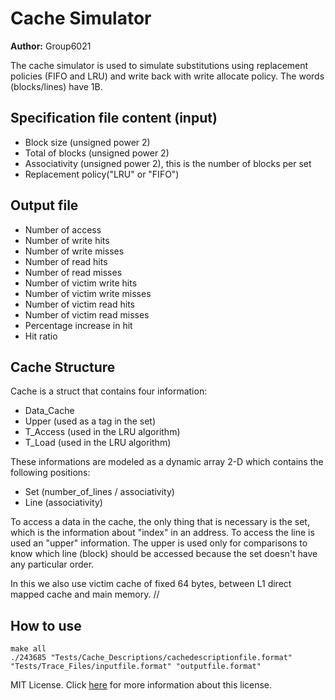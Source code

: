 # Cache Simulator

__Author:__ Group6021

The cache simulator is used to simulate substitutions using replacement policies (FIFO and LRU) and write back with write allocate policy. The words (blocks/lines) have 1B.

## Specification file content (input)
* Block size (unsigned power 2)
* Total of blocks (unsigned power 2)
* Associativity (unsigned power 2), this is the number of blocks per set
* Replacement policy("LRU" or "FIFO")

## Output file
* Number of access
* Number of write hits
* Number of write misses
* Number of read hits
* Number of read misses
* Number of victim write hits
* Number of victim write misses
* Number of victim read hits
* Number of victim read misses
* Percentage increase in hit
* Hit ratio

## Cache Structure
Cache is a struct that contains four information:
* Data_Cache
* Upper (used as a tag in the set)
* T_Access (used in the LRU algorithm)
* T_Load (used in the LRU algorithm)

These informations are modeled as a dynamic array 2-D which contains the following positions:
* Set (number_of_lines / associativity)
* Line (associativity)

To access a data in the cache, the only thing that is necessary is the set, which is the information about "index" in an address.
To access the line is used an "upper" information. The upper is used only for comparisons to know which line (block) should be accessed because the set doesn't have any particular order.

In this we also use victim cache of fixed 64 bytes, between L1 direct mapped cache and main memory.
//
## How to use
```Terminal
make all
./243685 "Tests/Cache_Descriptions/cachedescriptionfile.format" "Tests/Trace_Files/inputfile.format" "outputfile.format"
```





































































































































































MIT License. Click [here](LICENSE.md) for more information about this license.
